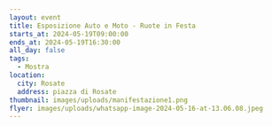 ```yaml
---
layout: event
title: Esposizione Auto e Moto - Ruote in Festa
starts_at: 2024-05-19T09:00:00
ends_at: 2024-05-19T16:30:00
all_day: false
tags:
  - Mostra
location:
  city: Rosate
  address: piazza di Rosate
thumbnail: images/uploads/manifestazione1.png
flyer: images/uploads/whatsapp-image-2024-05-16-at-13.06.08.jpeg
---
```

